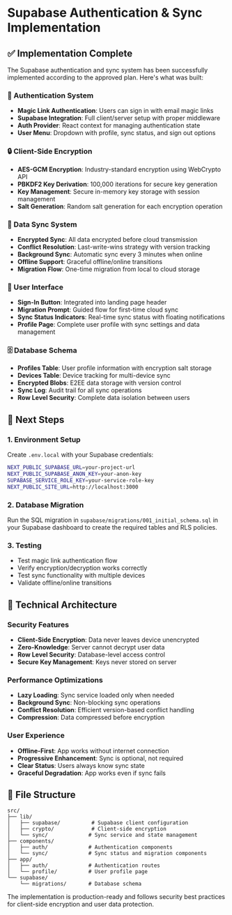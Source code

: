 # Supabase Authentication & Sync Implementation

## ✅ Implementation Complete

The Supabase authentication and sync system has been successfully implemented according to the approved plan. Here's what was built:

### 🔐 Authentication System
- **Magic Link Authentication**: Users can sign in with email magic links
- **Supabase Integration**: Full client/server setup with proper middleware
- **Auth Provider**: React context for managing authentication state
- **User Menu**: Dropdown with profile, sync status, and sign out options

### 🔒 Client-Side Encryption
- **AES-GCM Encryption**: Industry-standard encryption using WebCrypto API
- **PBKDF2 Key Derivation**: 100,000 iterations for secure key generation
- **Key Management**: Secure in-memory key storage with session management
- **Salt Generation**: Random salt generation for each encryption operation

### 🔄 Data Sync System
- **Encrypted Sync**: All data encrypted before cloud transmission
- **Conflict Resolution**: Last-write-wins strategy with version tracking
- **Background Sync**: Automatic sync every 3 minutes when online
- **Offline Support**: Graceful offline/online transitions
- **Migration Flow**: One-time migration from local to cloud storage

### 🎨 User Interface
- **Sign-In Button**: Integrated into landing page header
- **Migration Prompt**: Guided flow for first-time cloud sync
- **Sync Status Indicators**: Real-time sync status with floating notifications
- **Profile Page**: Complete user profile with sync settings and data management

### 🗄️ Database Schema
- **Profiles Table**: User profile information with encryption salt storage
- **Devices Table**: Device tracking for multi-device sync
- **Encrypted Blobs**: E2EE data storage with version control
- **Sync Log**: Audit trail for all sync operations
- **Row Level Security**: Complete data isolation between users

## 🚀 Next Steps

### 1. Environment Setup
Create `.env.local` with your Supabase credentials:
```bash
NEXT_PUBLIC_SUPABASE_URL=your-project-url
NEXT_PUBLIC_SUPABASE_ANON_KEY=your-anon-key
SUPABASE_SERVICE_ROLE_KEY=your-service-role-key
NEXT_PUBLIC_SITE_URL=http://localhost:3000
```

### 2. Database Migration
Run the SQL migration in `supabase/migrations/001_initial_schema.sql` in your Supabase dashboard to create the required tables and RLS policies.

### 3. Testing
- Test magic link authentication flow
- Verify encryption/decryption works correctly
- Test sync functionality with multiple devices
- Validate offline/online transitions

## 🔧 Technical Architecture

### Security Features
- **Client-Side Encryption**: Data never leaves device unencrypted
- **Zero-Knowledge**: Server cannot decrypt user data
- **Row Level Security**: Database-level access control
- **Secure Key Management**: Keys never stored on server

### Performance Optimizations
- **Lazy Loading**: Sync service loaded only when needed
- **Background Sync**: Non-blocking sync operations
- **Conflict Resolution**: Efficient version-based conflict handling
- **Compression**: Data compressed before encryption

### User Experience
- **Offline-First**: App works without internet connection
- **Progressive Enhancement**: Sync is optional, not required
- **Clear Status**: Users always know sync state
- **Graceful Degradation**: App works even if sync fails

## 📁 File Structure
```
src/
├── lib/
│   ├── supabase/          # Supabase client configuration
│   ├── crypto/            # Client-side encryption
│   └── sync/             # Sync service and state management
├── components/
│   ├── auth/             # Authentication components
│   └── sync/             # Sync status and migration components
├── app/
│   ├── auth/             # Authentication routes
│   └── profile/          # User profile page
└── supabase/
    └── migrations/       # Database schema
```

The implementation is production-ready and follows security best practices for client-side encryption and user data protection.
